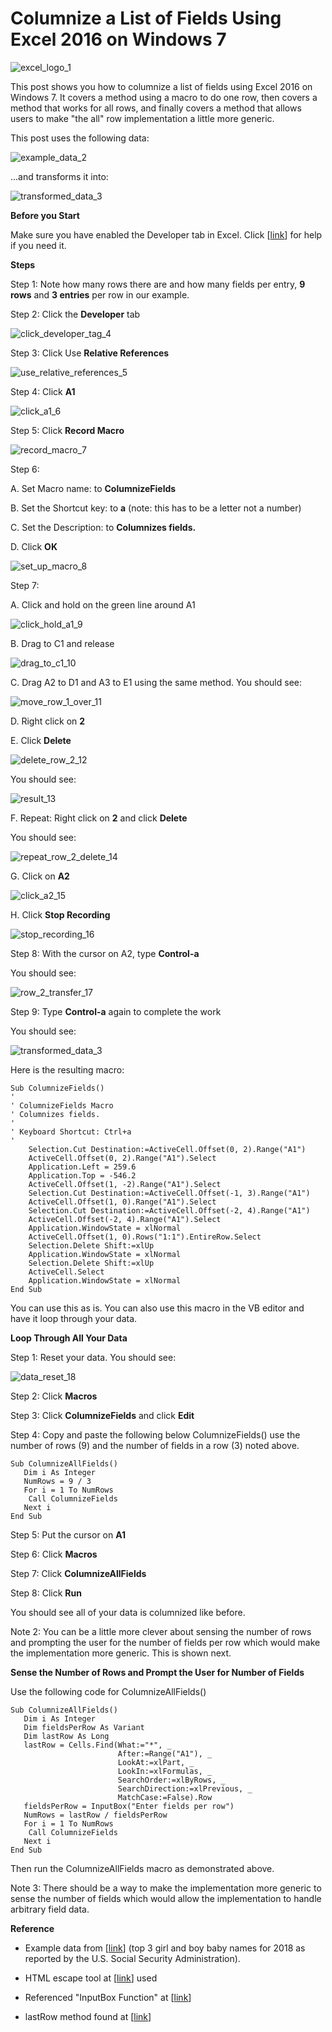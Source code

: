 # Columnize a List of Fields Using Excel 2016 on Windows 7

![excel_logo_1](excel_logo_1.png)

This post shows you how to columnize a list of fields using Excel 2016 on Windows 7. It covers a method using a macro to do one row, then covers a method that works for all rows, and finally covers a method that allows users to make "the all" row implementation a little more generic.

This post uses the following data:

![example_data_2](example_data_2.png)

...and transforms it into:

![transformed_data_3](transformed_data_3.png)

**Before you Start**

Make sure you have enabled the Developer tab in Excel. Click \[[link](http://www.zachpfeffer.com/single-post/2020/07/06/Turn-On-the-Developer-Tab-in-Excel-2016-on-Windows-7)\] for help if you need it.

**Steps**

Step 1: Note how many rows there are and how many fields per entry, **9 rows** and **3 entries** per row in our example.

Step 2: Click the **Developer** tab

![click_developer_tag_4](click_developer_tag_4.png)

Step 3: Click Use **Relative References**

![use_relative_references_5](use_relative_references_5.png)

Step 4: Click **A1**

![click_a1_6](click_a1_6.png)

Step 5: Click **Record Macro**

![record_macro_7](record_macro_7.png)

Step 6:

A. Set Macro name: to **ColumnizeFields**

B. Set the Shortcut key: to **a** (note: this has to be a letter not a number)

C. Set the Description: to **Columnizes fields.**

D. Click **OK**

![set_up_macro_8](set_up_macro_8.png)

Step 7:

A. Click and hold on the green line around A1

![click_hold_a1_9](click_hold_a1_9.png)

B. Drag to C1 and release

![drag_to_c1_10](drag_to_c1_10.png)

C. Drag A2 to D1 and A3 to E1 using the same method. You should see:

![move_row_1_over_11](move_row_1_over_11.png)

D. Right click on **2**

E. Click **Delete**

![delete_row_2_12](delete_row_2_12.png)

You should see:

![result_13](result_13.png)

F. Repeat: Right click on **2** and click **Delete**

You should see:

![repeat_row_2_delete_14](repeat_row_2_delete_14.png)

G. Click on **A2**

![click_a2_15](click_a2_15.png)

H. Click **Stop Recording**

![stop_recording_16](stop_recording_16.png)

Step 8: With the cursor on A2, type **Control-a**

You should see:

![row_2_transfer_17](row_2_transfer_17.png)

Step 9: Type **Control-a** again to complete the work

You should see:

![transformed_data_3](transformed_data_3.png)

Here is the resulting macro:

```
Sub ColumnizeFields()
'
' ColumnizeFields Macro
' Columnizes fields.
'
' Keyboard Shortcut: Ctrl+a
'
    Selection.Cut Destination:=ActiveCell.Offset(0, 2).Range("A1")
    ActiveCell.Offset(0, 2).Range("A1").Select
    Application.Left = 259.6
    Application.Top = -546.2
    ActiveCell.Offset(1, -2).Range("A1").Select
    Selection.Cut Destination:=ActiveCell.Offset(-1, 3).Range("A1")
    ActiveCell.Offset(1, 0).Range("A1").Select
    Selection.Cut Destination:=ActiveCell.Offset(-2, 4).Range("A1")
    ActiveCell.Offset(-2, 4).Range("A1").Select
    Application.WindowState = xlNormal
    ActiveCell.Offset(1, 0).Rows("1:1").EntireRow.Select
    Selection.Delete Shift:=xlUp
    Application.WindowState = xlNormal
    Selection.Delete Shift:=xlUp
    ActiveCell.Select
    Application.WindowState = xlNormal
End Sub
```

You can use this as is. You can also use this macro in the VB editor and have it loop through your data.

**Loop Through All Your Data**

Step 1: Reset your data. You should see:

![data_reset_18](data_reset_18.png)

Step 2: Click **Macros**

Step 3: Click **ColumnizeFields** and click **Edit**

Step 4: Copy and paste the following below ColumnizeFields() use the number of rows (9) and the number of fields in a row (3) noted above.

```
Sub ColumnizeAllFields()
   Dim i As Integer
   NumRows = 9 / 3
   For i = 1 To NumRows
    Call ColumnizeFields
   Next i
End Sub
```

Step 5: Put the cursor on **A1**

Step 6: Click **Macros**

Step 7: Click **ColumnizeAllFields**

Step 8: Click **Run**

You should see all of your data is columnized like before.

Note 2: You can be a little more clever about sensing the number of rows and prompting the user for the number of fields per row which would make the implementation more generic. This is shown next.

**Sense the Number of Rows and Prompt the User for Number of Fields**

Use the following code for ColumnizeAllFields()

```
Sub ColumnizeAllFields()
   Dim i As Integer
   Dim fieldsPerRow As Variant
   Dim lastRow As Long
   lastRow = Cells.Find(What:="*", _
                        After:=Range("A1"), _
                        LookAt:=xlPart, _
                        LookIn:=xlFormulas, _
                        SearchOrder:=xlByRows, _
                        SearchDirection:=xlPrevious, _
                        MatchCase:=False).Row
   fieldsPerRow = InputBox("Enter fields per row")
   NumRows = lastRow / fieldsPerRow
   For i = 1 To NumRows
    Call ColumnizeFields
   Next i
End Sub
```

Then run the ColumnizeAllFields macro as demonstrated above.

Note 3: There should be a way to make the implementation more generic to sense the number of fields which would allow the implementation to handle arbitrary field data.

**Reference**

-   Example data from \[[link](http://www.ssa.gov/oact/babynames/)\] (top 3 girl and boy baby names for 2018 as reported by the U.S. Social Security Administration).
    
-   HTML escape tool at \[[link](http://www.freeformatter.com/html-escape.html)\] used
    
-   Referenced "InputBox Function" at \[[link](http://www.excel-easy.com/vba/examples/inputbox-function.html)\]
    
-   lastRow method found at \[[link](http://www.excelcampus.com/vba/find-last-row-column-cell/)\]